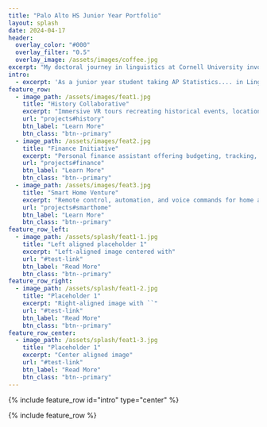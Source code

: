 ```yaml
---
title: "Palo Alto HS Junior Year Portfolio"
layout: splash
date: 2024-04-17
header:
  overlay_color: "#000"
  overlay_filter: "0.5"
  overlay_image: /assets/images/coffee.jpg
excerpt: "My doctoral journey in linguistics at Cornell University involves rigorous research, deep exploration, and scholarly contributions to the field."
intro: 
  - excerpt: 'As a junior year student taking AP Statistics.... in Linguistics at Cornell University, I delve into complex areas such as syntax, phonology, morphology, semantics, pragmatics, historical linguistics, sociolinguistics, psycholinguistics, computational linguistics, corpus linguistics, typology, laboratory research, and fieldwork.'
feature_row:
  - image_path: /assets/images/feat1.jpg
    title: "History Collaborative"
    excerpt: "Immersive VR tours recreating historical events, locations, and periods."
    url: "projects#history"
    btn_label: "Learn More"
    btn_class: "btn--primary"
  - image_path: /assets/images/feat2.jpg
    title: "Finance Initiative"
    excerpt: "Personal finance assistant offering budgeting, tracking, and recommendations"
    url: "projects#finance"
    btn_label: "Learn More"
    btn_class: "btn--primary"
  - image_path: /assets/images/feat3.jpg
    title: "Smart Home Venture"
    excerpt: "Remote control, automation, and voice commands for home appliances and devices"
    url: "projects#smarthome"
    btn_label: "Learn More"
    btn_class: "btn--primary"
feature_row_left:
  - image_path: /assets/splash/feat1-1.jpg
    title: "Left aligned placeholder 1"
    excerpt: "Left-aligned image centered with"
    url: "#test-link"
    btn_label: "Read More"
    btn_class: "btn--primary"
feature_row_right:
  - image_path: /assets/splash/feat1-2.jpg
    title: "Placeholder 1"
    excerpt: "Right-aligned image with ``"
    url: "#test-link"
    btn_label: "Read More"
    btn_class: "btn--primary"
feature_row_center:
  - image_path: /assets/splash/feat1-3.jpg
    title: "Placeholder 1"
    excerpt: "Center aligned image"
    url: "#test-link"
    btn_label: "Read More"
    btn_class: "btn--primary"
---
```


{% include feature_row id="intro" type="center" %}

{% include feature_row %}

